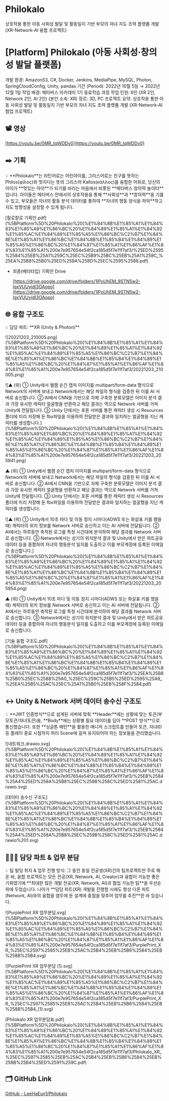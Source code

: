 # Philokalo
 
상호작용 통한 아동 사회성 발달 및 활동일지 기반 부모의 자녀 지도 조력 플랫폼 개발 (XR-Network-AI 융합 프로젝트)

# [Platform] Philokalo (아동 사회성·창의성 발달 플랫폼)

개발 환경: AmazonS3, C#, Docker, Jenkins, MediaPipe, MySQL, Photon, SpringCloudConfig, Unity, pandas
기간 (Period): 2022년 10월 5일 → 2022년 12월 1일
작업 배경: 메타버스 아카데미 1기 동료학습 과정
작업 인원: 6인 (XR 2인, Network 2인, AI 2인) (본인 소속: XR)
장르: 3D, PC
프로젝트 요약: 상호작용 통한 아동 사회성 발달 및 활동일지 기반 부모의 자녀 지도 조력 플랫폼 개발 (XR-Network-AI 협업 프로젝트)

## 📽️ 영상

[https://youtu.be/0MR_tqWDDv0](https://youtu.be/0MR_tqWDDv0)

## ✒️ 기획

<aside>
💡 **Philokalo**는 라틴어로는 어린아이를, 그리스어로는 친구를 뜻하는 Philos(φίλος)와 멋지다는 뜻의 그리스어 Kallos(κάλλος)를 융합한 어휘로, 당신의 아이가 **멋있는 아이**가 되기를 바라는 마음에서 비롯된 **메타버스 창의력 놀이터** 입니다.
아이들은 메타버스 안에서의 상호작용을 통해 **사회성**과 **창의력**을 기를 수 있고, 부모들은 자녀의 활동 분석 데이터를 통하여 **자녀의 행동 양식을 파악**하고 지도 방향성을 설정할 수 있게 됩니다.

</aside>

[필로칼로 기획안.pdf](%5BPlatform%5D%20Philokalo%20(%E1%84%8B%E1%85%A1%E1%84%83%E1%85%A9%E1%86%BC%20%E1%84%89%E1%85%A1%E1%84%92%E1%85%AC%E1%84%89%E1%85%A5%E1%86%BC%C2%B7%E1%84%8E%E1%85%A1%E1%86%BC%E1%84%8B%E1%85%B4%E1%84%89%E1%85%A5%E1%86%BC%20%E1%84%87%E1%85%A1%E1%86%AF%E1%84%83%E1%85%A1%200e7e957654e54f2ca185d5f7e11f7af3/%25ED%2595%2584%25EB%25A1%259C%25EC%25B9%25BC%25EB%25A1%259C_%25EA%25B8%25B0%25ED%259A%258D%25EC%2595%2588.pdf)

- 최종(베타타입) 기획안 Drive
    
    [https://drive.google.com/drive/folders/1lPoUhEM_9STN5w2-lgxVUUyidI3OAopo](https://drive.google.com/drive/folders/1lPoUhEM_9STN5w2-lgxVUUyidI3OAopo) 
    

## 🌐 융합 구조도

<aside>
💡 담당 파트: **XR (Unity & Photon)**

</aside>

![20221203_210005.png](%5BPlatform%5D%20Philokalo%20(%E1%84%8B%E1%85%A1%E1%84%83%E1%85%A9%E1%86%BC%20%E1%84%89%E1%85%A1%E1%84%92%E1%85%AC%E1%84%89%E1%85%A5%E1%86%BC%C2%B7%E1%84%8E%E1%85%A1%E1%86%BC%E1%84%8B%E1%85%B4%E1%84%89%E1%85%A5%E1%86%BC%20%E1%84%87%E1%85%A1%E1%86%AF%E1%84%83%E1%85%A1%200e7e957654e54f2ca185d5f7e11f7af3/20221203_210005.png)

![▲ (위) ① Unity에서 웹캠 순간 캡처 이미지를 multipart/form-data 형식으로 Network의 서버에 보내고 Network에서는 해당 파일의 형식을 검증한 뒤 이를 AI 서버로 송신합니다. ② AI에서 CNN을 기반으로 자체 구축한 분류모델은 이미지 분석 결과 가장 유사한 캐릭터 얼굴형을 반환하고 해당 결과는 역으로 Network 서버를 거쳐 Unity에 전달됩니다. ③ Unity 단에서는 포톤 서버를 통한 캐릭터 생성 시 Resources 폴더에 미리 저장해 둔 fbx파일을 이용하여 전달받은 결과와 일치하는 얼굴형을 지닌 캐릭터를 생성합니다.](%5BPlatform%5D%20Philokalo%20(%E1%84%8B%E1%85%A1%E1%84%83%E1%85%A9%E1%86%BC%20%E1%84%89%E1%85%A1%E1%84%92%E1%85%AC%E1%84%89%E1%85%A5%E1%86%BC%C2%B7%E1%84%8E%E1%85%A1%E1%86%BC%E1%84%8B%E1%85%B4%E1%84%89%E1%85%A5%E1%86%BC%20%E1%84%87%E1%85%A1%E1%86%AF%E1%84%83%E1%85%A1%200e7e957654e54f2ca185d5f7e11f7af3/20221203_205941.png)

▲ (위) ① Unity에서 웹캠 순간 캡처 이미지를 multipart/form-data 형식으로 Network의 서버에 보내고 Network에서는 해당 파일의 형식을 검증한 뒤 이를 AI 서버로 송신합니다. ② AI에서 CNN을 기반으로 자체 구축한 분류모델은 이미지 분석 결과 가장 유사한 캐릭터 얼굴형을 반환하고 해당 결과는 역으로 Network 서버를 거쳐 Unity에 전달됩니다. ③ Unity 단에서는 포톤 서버를 통한 캐릭터 생성 시 Resources 폴더에 미리 저장해 둔 fbx파일을 이용하여 전달받은 결과와 일치하는 얼굴형을 지닌 캐릭터를 생성합니다.

![▲ (위) ① Unity에서 10초 마다 및 이동 정지 시마다(ADWS 또는 화살표 키를 뗐을 때) 캐릭터의 위치 정보를 Network 서버로 송신하고 이는 AI 서버에 전달됩니다. ② AI에서는 하루동안 축적된 로그를 특정 시간대에 분석하여 해당 결과를 Network 서버로 송신합니다. ③ Network에서는 상기의 위치분석 결과 및 Unity에서 받은 하트공유 데이터 등을 종합하여 자녀의 행동분석 일지를 도출하고 이를 부모계정에 등록된 이메일로 송신합니다.](%5BPlatform%5D%20Philokalo%20(%E1%84%8B%E1%85%A1%E1%84%83%E1%85%A9%E1%86%BC%20%E1%84%89%E1%85%A1%E1%84%92%E1%85%AC%E1%84%89%E1%85%A5%E1%86%BC%C2%B7%E1%84%8E%E1%85%A1%E1%86%BC%E1%84%8B%E1%85%B4%E1%84%89%E1%85%A5%E1%86%BC%20%E1%84%87%E1%85%A1%E1%86%AF%E1%84%83%E1%85%A1%200e7e957654e54f2ca185d5f7e11f7af3/20221203_205954.png)

▲ (위) ① Unity에서 10초 마다 및 이동 정지 시마다(ADWS 또는 화살표 키를 뗐을 때) 캐릭터의 위치 정보를 Network 서버로 송신하고 이는 AI 서버에 전달됩니다. ② AI에서는 하루동안 축적된 로그를 특정 시간대에 분석하여 해당 결과를 Network 서버로 송신합니다. ③ Network에서는 상기의 위치분석 결과 및 Unity에서 받은 하트공유 데이터 등을 종합하여 자녀의 행동분석 일지를 도출하고 이를 부모계정에 등록된 이메일로 송신합니다.

[기술 융합 구조도.pdf](%5BPlatform%5D%20Philokalo%20(%E1%84%8B%E1%85%A1%E1%84%83%E1%85%A9%E1%86%BC%20%E1%84%89%E1%85%A1%E1%84%92%E1%85%AC%E1%84%89%E1%85%A5%E1%86%BC%C2%B7%E1%84%8E%E1%85%A1%E1%86%BC%E1%84%8B%E1%85%B4%E1%84%89%E1%85%A5%E1%86%BC%20%E1%84%87%E1%85%A1%E1%86%AF%E1%84%83%E1%85%A1%200e7e957654e54f2ca185d5f7e11f7af3/%25EA%25B8%25B0%25EC%2588%25A0_%25EC%259C%25B5%25ED%2595%25A9_%25EA%25B5%25AC%25EC%25A1%25B0%25EB%258F%2584.pdf)

## ↔ Unity & Network 서버 데이터 송수신 구조도

<aside>
💡 **JWT 인증방식**으로 설계된 서버에 맞춰 **Header**에는 상황에 맞는 토큰(부모토큰/자녀토큰)을, **Body**에는 상황별 필요 데이터를 담아 **POST 방식**으로 통신했습니다. 또한 **싱글톤 패턴**을 활용한 매니저 스크립트를 만들어 토큰, 자녀ID 등 플레이 종료 시점까지 여러 Scene에 걸쳐 유지되어야 하는 정보들을 관리했습니다.

</aside>

![네트워크.drawio.svg](%5BPlatform%5D%20Philokalo%20(%E1%84%8B%E1%85%A1%E1%84%83%E1%85%A9%E1%86%BC%20%E1%84%89%E1%85%A1%E1%84%92%E1%85%AC%E1%84%89%E1%85%A5%E1%86%BC%C2%B7%E1%84%8E%E1%85%A1%E1%86%BC%E1%84%8B%E1%85%B4%E1%84%89%E1%85%A5%E1%86%BC%20%E1%84%87%E1%85%A1%E1%86%AF%E1%84%83%E1%85%A1%200e7e957654e54f2ca185d5f7e11f7af3/%25EB%2584%25A4%25ED%258A%25B8%25EC%259B%258C%25ED%2581%25AC.drawio.svg)

[데이터 송수신 구조도](%5BPlatform%5D%20Philokalo%20(%E1%84%8B%E1%85%A1%E1%84%83%E1%85%A9%E1%86%BC%20%E1%84%89%E1%85%A1%E1%84%92%E1%85%AC%E1%84%89%E1%85%A5%E1%86%BC%C2%B7%E1%84%8E%E1%85%A1%E1%86%BC%E1%84%8B%E1%85%B4%E1%84%89%E1%85%A5%E1%86%BC%20%E1%84%87%E1%85%A1%E1%86%AF%E1%84%83%E1%85%A1%200e7e957654e54f2ca185d5f7e11f7af3/%25EB%2584%25A4%25ED%258A%25B8%25EC%259B%258C%25ED%2581%25AC.drawio%201.svg)

## 👩🏼‍💻 담당 파트 & 업무 분담

<aside>
💡 팀 빌딩 취지 & 업무 진행 방식: 그 동안 동일 전공생(XR)간의 팀프로젝트만 주로 해온 바, 융합 프로젝트는 모든 전공(XR, Network, AI, Creator)과 융합이 가능한 좋은 기회였기에 **최대한 많은 개발 전공(XR, Network, AI)과 협업 가능한 팀**을 우선순위에 두었습니다. 나아가 **담당 파트(XR) 개발을 진행할 시에도 항상 다른 파트(Network, AI)와의 융합을 염두에 둔 설계에 중점을 맞추어 업무를 추진**한 바 있습니다.

</aside>

![PurplePrint XR 업무분담.svg](%5BPlatform%5D%20Philokalo%20(%E1%84%8B%E1%85%A1%E1%84%83%E1%85%A9%E1%86%BC%20%E1%84%89%E1%85%A1%E1%84%92%E1%85%AC%E1%84%89%E1%85%A5%E1%86%BC%C2%B7%E1%84%8E%E1%85%A1%E1%86%BC%E1%84%8B%E1%85%B4%E1%84%89%E1%85%A5%E1%86%BC%20%E1%84%87%E1%85%A1%E1%86%AF%E1%84%83%E1%85%A1%200e7e957654e54f2ca185d5f7e11f7af3/PurplePrint_XR_%25EC%2597%2585%25EB%25AC%25B4%25EB%25B6%2584%25EB%258B%25B4.svg)

![PurplePrint XR 업무분담 (1).svg](%5BPlatform%5D%20Philokalo%20(%E1%84%8B%E1%85%A1%E1%84%83%E1%85%A9%E1%86%BC%20%E1%84%89%E1%85%A1%E1%84%92%E1%85%AC%E1%84%89%E1%85%A5%E1%86%BC%C2%B7%E1%84%8E%E1%85%A1%E1%86%BC%E1%84%8B%E1%85%B4%E1%84%89%E1%85%A5%E1%86%BC%20%E1%84%87%E1%85%A1%E1%86%AF%E1%84%83%E1%85%A1%200e7e957654e54f2ca185d5f7e11f7af3/PurplePrint_XR_%25EC%2597%2585%25EB%25AC%25B4%25EB%25B6%2584%25EB%258B%25B4_(1).svg)

[Philokalo XR 업무분담표.pdf](%5BPlatform%5D%20Philokalo%20(%E1%84%8B%E1%85%A1%E1%84%83%E1%85%A9%E1%86%BC%20%E1%84%89%E1%85%A1%E1%84%92%E1%85%AC%E1%84%89%E1%85%A5%E1%86%BC%C2%B7%E1%84%8E%E1%85%A1%E1%86%BC%E1%84%8B%E1%85%B4%E1%84%89%E1%85%A5%E1%86%BC%20%E1%84%87%E1%85%A1%E1%86%AF%E1%84%83%E1%85%A1%200e7e957654e54f2ca185d5f7e11f7af3/Philokalo_XR_%25EC%2597%2585%25EB%25AC%25B4%25EB%25B6%2584%25EB%258B%25B4%25ED%2591%259C.pdf)

## 🗂️ GitHub Link

[GitHub - LeeHaEun1/Philokalo](https://github.com/LeeHaEun1/Philokalo.git)
